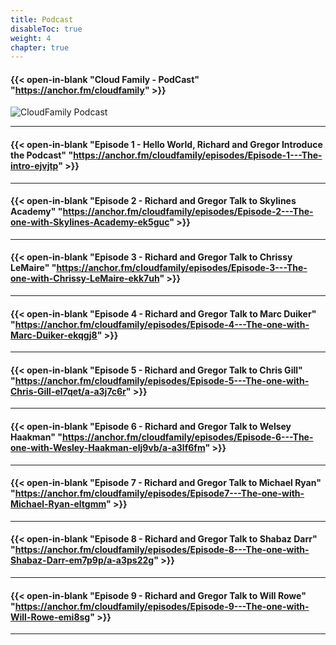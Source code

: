 ```yaml
---
title: Podcast
disableToc: true
weight: 4
chapter: true
---
```



#### {{< open-in-blank "Cloud Family - PodCast" "https://anchor.fm/cloudfamily" >}}
![CloudFamily Podcast](/images/CloudFamilyLogonew.png?width=20pc)

---
#### {{< open-in-blank "Episode 1 - Hello World, Richard and Gregor Introduce the Podcast" "https://anchor.fm/cloudfamily/episodes/Episode-1---The-intro-ejvjtp" >}}


---
#### {{< open-in-blank "Episode 2 - Richard and Gregor Talk to Skylines Academy" "https://anchor.fm/cloudfamily/episodes/Episode-2---The-one-with-Skylines-Academy-ek5guc" >}}
	
---

#### {{< open-in-blank "Episode 3 - Richard and Gregor Talk to Chrissy LeMaire" "https://anchor.fm/cloudfamily/episodes/Episode-3---The-one-with-Chrissy-LeMaire-ekk7uh" >}}

---    

#### {{< open-in-blank "Episode 4 - Richard and Gregor Talk to Marc Duiker" "https://anchor.fm/cloudfamily/episodes/Episode-4---The-one-with-Marc-Duiker-ekqgj8" >}}
    
---

#### {{< open-in-blank "Episode 5 - Richard and Gregor Talk to Chris Gill" "https://anchor.fm/cloudfamily/episodes/Episode-5---The-one-with-Chris-Gill-el7qet/a-a3j7c6r" >}}
    
---

#### {{< open-in-blank "Episode 6 - Richard and Gregor Talk to Welsey Haakman" "https://anchor.fm/cloudfamily/episodes/Episode-6---The-one-with-Wesley-Haakman-elj9vb/a-a3lf6fm" >}}
    
---

#### {{< open-in-blank "Episode 7 - Richard and Gregor Talk to Michael Ryan" "https://anchor.fm/cloudfamily/episodes/Episode7---The-one-with-Michael-Ryan-eltgmm" >}}
    
---

#### {{< open-in-blank "Episode 8 - Richard and Gregor Talk to Shabaz Darr" "https://anchor.fm/cloudfamily/episodes/Episode-8---The-one-with-Shabaz-Darr-em7p9p/a-a3ps22g" >}}
    
---

#### {{< open-in-blank "Episode 9 - Richard and Gregor Talk to Will Rowe" "https://anchor.fm/cloudfamily/episodes/Episode-9---The-one-with-Will-Rowe-emi8sg" >}}
    
---